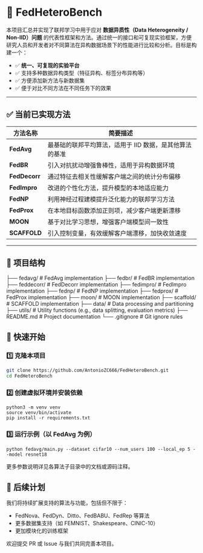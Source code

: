 # 🔬 FedHeteroBench

本项目汇总并实现了联邦学习中用于应对 **数据异质性（Data Heterogeneity / Non-IID）问题** 的代表性框架和方法。通过统一的接口和可复现实验框架，方便研究人员和开发者对不同算法在异构数据场景下的性能进行比较和分析。目标是构建一个：

- ✅ **统一、可复现的实验平台**
- ✅ 支持多种数据异构类型（特征异构、标签分布异构等）
- ✅ 方便添加新方法与新数据集
- ✅ 便于对比不同方法在不同任务下的效果

---

## ✅ 当前已实现方法

| 方法名称      | 简要描述                                                |
| ------------- | ------------------------------------------------------- |
| **FedAvg**    | 最基础的联邦平均算法，适用于 IID 数据，是其他算法的基准 |
| **FedBR**     | 引入对抗扰动增强鲁棒性，适用于异构数据环境              |
| **FedDecorr** | 通过特征去相关性缓解客户端之间的统计分布偏移            |
| **FedImpro**  | 改进的个性化方法，提升模型的本地适应能力                |
| **FedNP**     | 利用神经过程建模提升泛化能力的联邦学习方法              |
| **FedProx**   | 在本地目标函数添加正则项，减少客户端更新漂移            |
| **MOON**      | 基于对比学习思想，增强客户端模型间一致性                |
| **SCAFFOLD**  | 引入控制变量，有效缓解客户端漂移，加快收敛速度          |

---

## 📁 项目结构

 ├── fedavg/      # FedAvg implementation
 ├── fedbr/       # FedBR implementation
 ├── feddecorr/   # FedDecorr implementation
 ├── fedimpro/    # FedImpro implementation
 ├── fednp/       # FedNP implementation
 ├── fedprox/     # FedProx implementation
 ├── moon/        # MOON implementation
 ├── scaffold/    # SCAFFOLD implementation
 ├── data/        # Data processing and partitioning
 ├── utils/       # Utility functions (e.g., data splitting, evaluation metrics)
 ├── README.md    # Project documentation
 └── .gitignore   # Git ignore rules



## 🚀 快速开始

### 1️⃣ 克隆本项目

```bash
git clone https://github.com/AntonioZC666/FedHeteroBench.git
cd FedHeteroBench
```

### 2️⃣ 创建虚拟环境并安装依赖

```shell
python3 -m venv venv
source venv/bin/activate
pip install -r requirements.txt
```

### 3️⃣ 运行示例（以 FedAvg 为例）

```
python fedavg/main.py --dataset cifar10 --num_users 100 --local_ep 5 --model resnet18
```

更多参数说明详见各算法子目录中的文档或源码注释。

## 📌 后续计划

我们将持续扩展支持的算法与功能，包括但不限于：

- FedNova、FedDyn、Ditto、FedBABU、FedRep 等算法
- 更多数据集支持（如 FEMNIST、Shakespeare、CINIC-10）
- 更加模块化的训练框架

欢迎提交 PR 或 Issue 与我们共同完善本项目。
